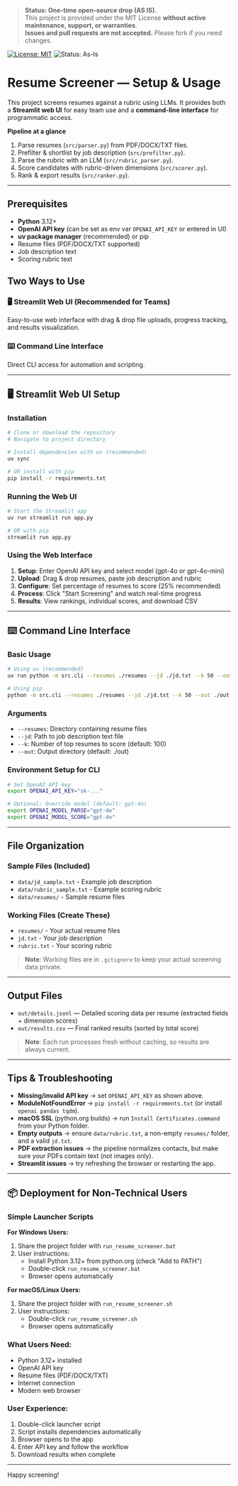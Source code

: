 > **Status: One-time open-source drop (AS IS).**  
> This project is provided under the MIT License **without active maintenance, support, or warranties**.  
> **Issues and pull requests are not accepted.** Please fork if you need changes.

[![License: MIT](https://img.shields.io/badge/License-MIT-yellow.svg)](LICENSE)
![Status: As-Is](https://img.shields.io/badge/status-as--is-lightgrey)

# Resume Screener — Setup & Usage

This project screens resumes against a rubric using LLMs. It provides both a **Streamlit web UI** for easy team use and a **command-line interface** for programmatic access.

**Pipeline at a glance**
1. Parse resumes (`src/parser.py`) from PDF/DOCX/TXT files.
2. Prefilter & shortlist by job description (`src/prefilter.py`).
3. Parse the rubric with an LLM (`src/rubric_parser.py`).
4. Score candidates with rubric-driven dimensions (`src/scorer.py`).
5. Rank & export results (`src/ranker.py`).

---

## Prerequisites

- **Python** 3.12+
- **OpenAI API key** (can be set as env var `OPENAI_API_KEY` or entered in UI)
- **uv package manager** (recommended) or pip
- Resume files (PDF/DOCX/TXT supported)
- Job description text
- Scoring rubric text

## Two Ways to Use

### 🖥️ **Streamlit Web UI** (Recommended for Teams)
Easy-to-use web interface with drag & drop file uploads, progress tracking, and results visualization.

### ⌨️ **Command Line Interface**
Direct CLI access for automation and scripting.

---

## 🖥️ Streamlit Web UI Setup

### Installation
```bash
# Clone or download the repository
# Navigate to project directory

# Install dependencies with uv (recommended)
uv sync

# OR install with pip
pip install -r requirements.txt
```

### Running the Web UI
```bash
# Start the Streamlit app
uv run streamlit run app.py

# OR with pip
streamlit run app.py
```

### Using the Web Interface
1. **Setup**: Enter OpenAI API key and select model (gpt-4o or gpt-4o-mini)
2. **Upload**: Drag & drop resumes, paste job description and rubric
3. **Configure**: Set percentage of resumes to score (25% recommended)
4. **Process**: Click "Start Screening" and watch real-time progress
5. **Results**: View rankings, individual scores, and download CSV

---

## ⌨️ Command Line Interface

### Basic Usage
```bash
# Using uv (recommended)
uv run python -m src.cli --resumes ./resumes --jd ./jd.txt --k 50 --out ./out

# Using pip
python -m src.cli --resumes ./resumes --jd ./jd.txt --k 50 --out ./out
```

### Arguments
- `--resumes`: Directory containing resume files
- `--jd`: Path to job description text file
- `--k`: Number of top resumes to score (default: 100)
- `--out`: Output directory (default: ./out)

### Environment Setup for CLI
```bash
# Set OpenAI API key
export OPENAI_API_KEY="sk-..."

# Optional: Override model (default: gpt-4o)
export OPENAI_MODEL_PARSE="gpt-4o"
export OPENAI_MODEL_SCORE="gpt-4o"
```
---

## File Organization

### Sample Files (Included)
- `data/jd_sample.txt` - Example job description
- `data/rubric_sample.txt` - Example scoring rubric
- `data/resumes/` - Sample resume files

### Working Files (Create These)
- `resumes/` - Your actual resume files
- `jd.txt` - Your job description
- `rubric.txt` - Your scoring rubric

> **Note**: Working files are in `.gitignore` to keep your actual screening data private.

---

## Output Files

- `out/details.jsonl` — Detailed scoring data per resume (extracted fields + dimension scores)
- `out/results.csv` — Final ranked results (sorted by total score)

> **Note**: Each run processes fresh without caching, so results are always current.

---

## Tips & Troubleshooting

- **Missing/invalid API key** → set `OPENAI_API_KEY` as shown above.
- **ModuleNotFoundError** → `pip install -r requirements.txt` (or install `openai pandas tqdm`).
- **macOS SSL** (python.org builds) → run `Install Certificates.command` from your Python folder.
- **Empty outputs** → ensure `data/rubric.txt`, a non-empty `resumes/` folder, and a valid `jd.txt`.
- **PDF extraction issues** → the pipeline normalizes contacts, but make sure your PDFs contain text (not images only).
- **Streamlit issues** → try refreshing the browser or restarting the app.

---

## 📦 Deployment for Non-Technical Users

### Simple Launcher Scripts

**For Windows Users:**
1. Share the project folder with `run_resume_screener.bat`
2. User instructions:
   - Install Python 3.12+ from python.org (check "Add to PATH")
   - Double-click `run_resume_screener.bat`
   - Browser opens automatically

**For macOS/Linux Users:**
1. Share the project folder with `run_resume_screener.sh`
2. User instructions:
   - Double-click `run_resume_screener.sh`
   - Browser opens automatically

### What Users Need:
- Python 3.12+ installed
- OpenAI API key
- Resume files (PDF/DOCX/TXT)
- Internet connection
- Modern web browser

### User Experience:
1. Double-click launcher script
2. Script installs dependencies automatically
3. Browser opens to the app
4. Enter API key and follow the workflow
5. Download results when complete

---

Happy screening!
